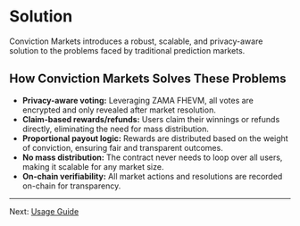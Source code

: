 # Solution

Conviction Markets introduces a robust, scalable, and privacy-aware solution to the problems faced by traditional prediction markets.

## How Conviction Markets Solves These Problems

- **Privacy-aware voting:** Leveraging ZAMA FHEVM, all votes are encrypted and only revealed after market resolution.
- **Claim-based rewards/refunds:** Users claim their winnings or refunds directly, eliminating the need for mass distribution.
- **Proportional payout logic:** Rewards are distributed based on the weight of conviction, ensuring fair and transparent outcomes.
- **No mass distribution:** The contract never needs to loop over all users, making it scalable for any market size.
- **On-chain verifiability:** All market actions and resolutions are recorded on-chain for transparency.

---

Next: [Usage Guide](./usage-guide.md) 